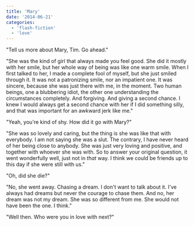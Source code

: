 ```yaml
---
title: 'Mary'
date: '2014-06-21'
categories:
  - 'flash-fiction'
  - 'love'
---
```


"Tell us more about Mary, Tim. Go ahead."

"She was the kind of girl that always made you feel good. She did it mostly with
her smile, but her whole way of being was like one warm smile. When I first
talked to her, I made a complete fool of myself, but she just smiled through it.
It was not a patronizing smile, nor an impatient one. It was sincere, because
she was just there with me, in the moment. Two human beings, one a blubbering
idiot, the other one understanding the circumstances completely. And forgiving.
And giving a second chance. I knew I would always get a second chance with her
if I did something silly, and that was important for an awkward jerk like me."

<!-- truncate -->


"Yeah, you're kind of shy. How did it go with Mary?"

"She was so lovely and caring, but the thing is she was like that with
everybody. I am not saying she was a slut. The contrary, I have never heard of
her being close to anybody. She was just very loving and positive, and together
with whoever she was with. So to answer your original question, it went
wonderfully well, just not in _that_ way. I think we could be friends up to this
day if she were still with us."

"Oh, did she die?"

"No, she went away. Chasing a dream. I don't want to talk about it. I've always
had dreams but never the courage to chase them. And no, her dream was not my
dream. She was so different from me. She would not have been the one. I think."

"Well then. Who were you in love with next?"

